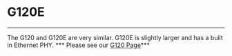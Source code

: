 # G120E
---
The G120 and G120E are very similar. G120E is slightly larger and has a built in Ethernet PHY.
*** Please see our [G120 Page](g120.md)***
